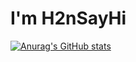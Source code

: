# I'm H2nSayHi

[![Anurag's GitHub stats](https://github-readme-stats.vercel.app/api?username=H2NsayHi&show_icons=true)](https://github.com/H2NsayHi/github-readme-stats)
